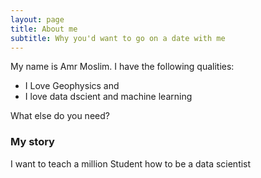 ```yaml
---
layout: page
title: About me
subtitle: Why you'd want to go on a date with me
---
```


My name is Amr Moslim. I have the following qualities:

- I Love Geophysics and
- I love data dscient and machine learning

What else do you need?

### My story

I want to teach a million Student how to be a data scientist
